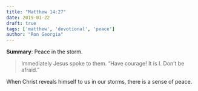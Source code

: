 ```yaml
---
title: "Matthew 14:27"
date: 2019-01-22
draft: true
tags: ['matthew', 'devotional', 'peace']
author: "Ron Georgia"
---
```


**Summary**: Peace in the storm.

> Immediately Jesus spoke to them. “Have courage! It is I. Don’t be afraid.”

When Christ reveals himself to us in our storms, there is a sense of peace.

